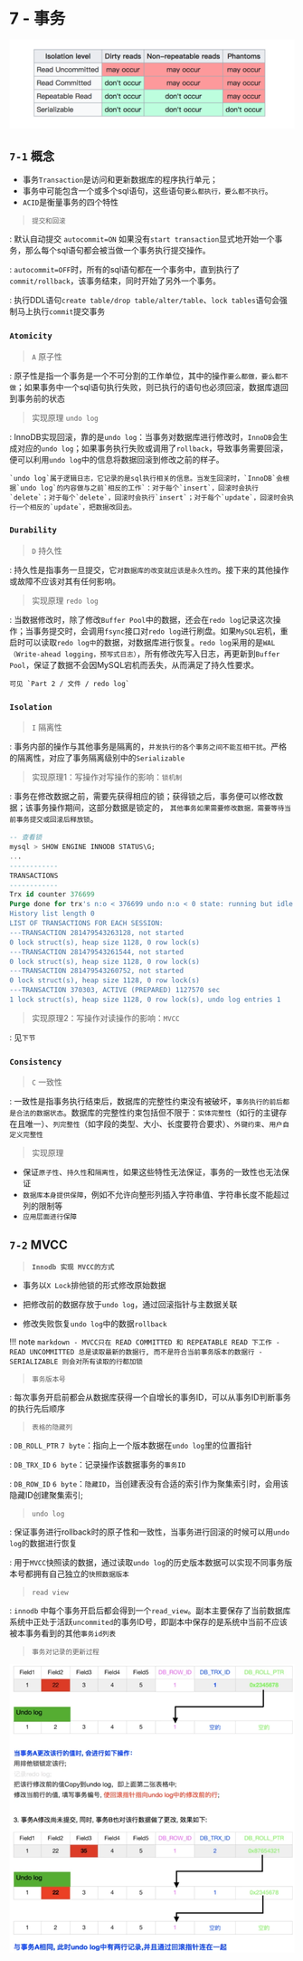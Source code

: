 # 7 - 事务

![](img/isolationlevel.png)

## `7-1` 概念

- 事务`Transaction`是访问和更新数据库的程序执行单元；
- 事务中可能包含一个或多个sql语句，这些语句`要么都执行，要么都不执行`。
 - `ACID`是衡量事务的四个特性

> `提交和回滚`

:	默认自动提交 `autocommit=ON`
	如果没有`start transaction`显式地开始一个事务，那么每个sql语句都会被当做一个事务执行提交操作。

:	`autocommit=OFF`时，所有的sql语句都在一个事务中，直到执行了`commit/rollback`，该事务结束，同时开始了另外一个事务。

: 	执行DDL语句`create table/drop table/alter/table`、`lock tables`语句会强制马上执行`commit`提交事务

### `Atomicity`

> `A` 原子性

: 原子性是指一个事务是一个不可分割的工作单位，其中的操作`要么都做，要么都不做`；如果事务中一个sql语句执行失败，则已执行的语句也必须回滚，数据库退回到事务前的状态

> 实现原理 `undo log`

:	InnoDB实现回滚，靠的是`undo log`：当事务对数据库进行修改时，`InnoDB`会生成对应的`undo log`；如果事务执行失败或调用了`rollback`，导致事务需要回滚，便可以利用`undo log`中的信息将数据回滚到修改之前的样子。

	`undo log`属于逻辑日志，它记录的是sql执行相关的信息。当发生回滚时，`InnoDB`会根据`undo log`的内容做与之前`相反的工作`：对于每个`insert`，回滚时会执行`delete`；对于每个`delete`，回滚时会执行`insert`；对于每个`update`，回滚时会执行一个相反的`update`，把数据改回去。

### `Durability`

> `D` 持久性

: 持久性是指事务一旦提交，它`对数据库的改变就应该是永久性的`。接下来的其他操作或故障不应该对其有任何影响。

> 实现原理 `redo log`

:	当数据修改时，除了修改`Buffer Pool`中的数据，还会在`redo log`记录这次操作；当事务提交时，会调用`fsync`接口对`redo log`进行刷盘。如果`MySQL`宕机，重启时可以读取`redo log中`的数据，对数据库进行恢复。`redo log`采用的是`WAL（Write-ahead logging，预写式日志）`，所有修改先写入日志，再更新到`Buffer Pool`，保证了数据不会因MySQL宕机而丢失，从而满足了持久性要求。

 	可见 `Part 2 / 文件 / redo log`

### `Isolation`

> `I` 隔离性

: 事务内部的操作与其他事务是隔离的，`并发执行的各个事务之间不能互相干扰`。严格的隔离性，对应了事务隔离级别中的`Serializable`

> 实现原理1：写操作对写操作的影响：`锁机制`

:	事务在修改数据之前，需要先获得相应的锁；获得锁之后，事务便可以修改数据；该事务操作期间，这部分数据是锁定的，	`其他事务如果需要修改数据，需要等待当前事务提交或回滚后释放锁`。

```sql
-- 查看锁
mysql > SHOW ENGINE INNODB STATUS\G;
...
------------
TRANSACTIONS
------------
Trx id counter 376699
Purge done for trx's n:o < 376699 undo n:o < 0 state: running but idle
History list length 0
LIST OF TRANSACTIONS FOR EACH SESSION:
---TRANSACTION 281479543263128, not started
0 lock struct(s), heap size 1128, 0 row lock(s)
---TRANSACTION 281479543261544, not started
0 lock struct(s), heap size 1128, 0 row lock(s)
---TRANSACTION 281479543260752, not started
0 lock struct(s), heap size 1128, 0 row lock(s)
---TRANSACTION 370303, ACTIVE (PREPARED) 1127570 sec
1 lock struct(s), heap size 1128, 0 row lock(s), undo log entries 1
```

> 实现原理2：写操作对读操作的影响：`MVCC`

:	见`下节`

### `Consistency`

> `C` 一致性

: 一致性是指事务执行结束后，数据库的完整性约束没有被破坏，`事务执行的前后都是合法的数据状态`。数据库的完整性约束包括但不限于：`实体完整性`（如行的主键存在且唯一）、`列完整性`（如字段的类型、大小、长度要符合要求）、`外键约束`、`用户自定义完整性`

> 实现原理

- 保证`原子性`、`持久性`和`隔离性`，如果这些特性无法保证，事务的一致性也无法保证
- `数据库本身提供保障`，例如不允许向整形列插入字符串值、字符串长度不能超过列的限制等
- `应用层面进行保障`

## `7-2` MVCC

> **`Innodb 实现 MVCC的方式`**

- 事务以`X Lock`排他锁的形式修改原始数据

- 把修改前的数据存放于`undo log`，通过回滚指针与主数据关联

- 修改失败恢复`undo log`中的数据`rollback`

!!! note
	```markdown
	- MVCC只在 READ COMMITTED 和 REPEATABLE READ 下工作
  	- READ UNCOMMITTED 总是读取最新的数据行, 而不是符合当前事务版本的数据行
	- SERIALIZABLE 则会对所有读取的行都加锁
	```

> `事务版本号`

: 每次事务开启前都会从数据库获得一个自增长的事务ID，可以从事务ID判断事务的执行先后顺序

> `表格的隐藏列`

:  `DB_ROLL_PTR` `7 byte`：指向上一个版本数据在`undo log`里的位置指针

:  `DB_TRX_ID` `6 byte`：记录操作该数据事务的`事务ID`

:  `DB_ROW_ID` `6 byte`：`隐藏ID`，当创建表没有合适的索引作为聚集索引时，会用该隐藏ID创建聚集索引;

> `undo log`

:	保证事务进行rollback时的原子性和一致性，当事务进行回滚的时候可以用`undo log`的数据进行恢复

:	用于`MVCC`快照读的数据，通过读取`undo log`的历史版本数据可以实现不同事务版本号都拥有自己独立的`快照数据版本`

> `read view`

: `innodb` 中每个事务开启后都会得到一个`read_view`。副本主要保存了当前数据库系统中正处于活跃`uncommited`的事务ID号，即副本中保存的是系统中当前不应该被本事务看到的其他`事务id列表`

> `事务对记录的更新过程`

![](img/updateprocess.png)
